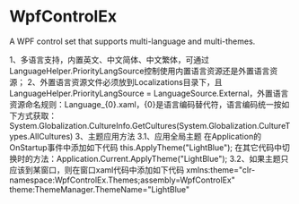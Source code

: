 # WpfControlEx
A WPF control set that supports multi-language and multi-themes.

1、多语言支持，内置英文、中文简体、中文繁体，可通过LanguageHelper.PriorityLangSource控制使用内置语言资源还是外置语言资源；
2、外置语言资源文件必须放到Localizations目录下，且LanguageHelper.PriorityLangSource = LanguageSource.External，外置语言资源命名规则：Language_{0}.xaml，{0}是语言编码替代符，语言编码统一按如下方式获取：System.Globalization.CultureInfo.GetCultures(System.Globalization.CultureTypes.AllCultures)
3、主题应用方法
3.1、应用全局主题
在Application的OnStartup事件中添加如下代码
this.ApplyTheme("LightBlue");
在其它代码中切换时的方法：Application.Current.ApplyTheme("LightBlue");
3.2、如果主题只应该到某窗口，则在窗口xaml代码中添加如下代码
xmlns:theme="clr-namespace:WpfControlEx.Themes;assembly=WpfControlEx"
theme:ThemeManager.ThemeName="LightBlue"